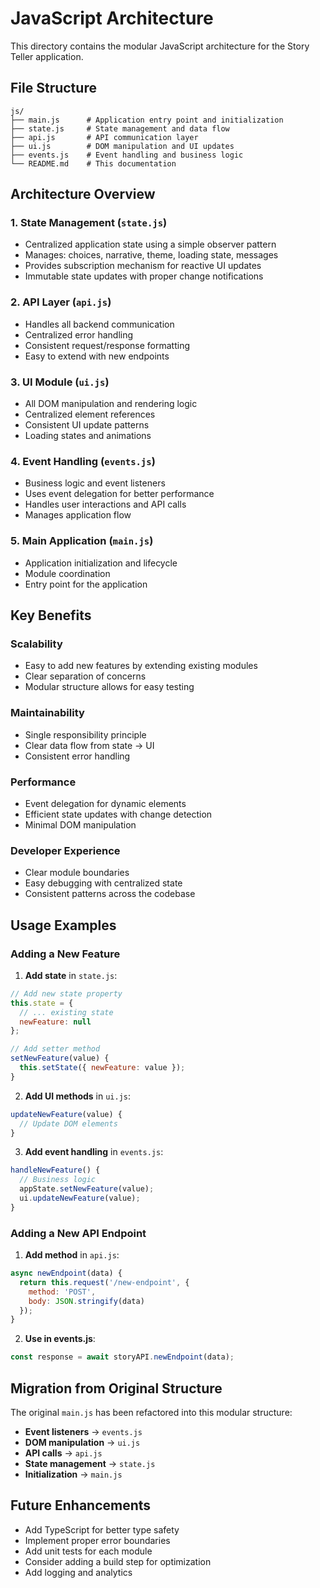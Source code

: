 # JavaScript Architecture

This directory contains the modular JavaScript architecture for the Story Teller application.

## File Structure

```
js/
├── main.js      # Application entry point and initialization
├── state.js     # State management and data flow
├── api.js       # API communication layer
├── ui.js        # DOM manipulation and UI updates
├── events.js    # Event handling and business logic
└── README.md    # This documentation
```

## Architecture Overview

### 1. **State Management (`state.js`)**
- Centralized application state using a simple observer pattern
- Manages: choices, narrative, theme, loading state, messages
- Provides subscription mechanism for reactive UI updates
- Immutable state updates with proper change notifications

### 2. **API Layer (`api.js`)**
- Handles all backend communication
- Centralized error handling
- Consistent request/response formatting
- Easy to extend with new endpoints

### 3. **UI Module (`ui.js`)**
- All DOM manipulation and rendering logic
- Centralized element references
- Consistent UI update patterns
- Loading states and animations

### 4. **Event Handling (`events.js`)**
- Business logic and event listeners
- Uses event delegation for better performance
- Handles user interactions and API calls
- Manages application flow

### 5. **Main Application (`main.js`)**
- Application initialization and lifecycle
- Module coordination
- Entry point for the application

## Key Benefits

### **Scalability**
- Easy to add new features by extending existing modules
- Clear separation of concerns
- Modular structure allows for easy testing

### **Maintainability**
- Single responsibility principle
- Clear data flow from state → UI
- Consistent error handling

### **Performance**
- Event delegation for dynamic elements
- Efficient state updates with change detection
- Minimal DOM manipulation

### **Developer Experience**
- Clear module boundaries
- Easy debugging with centralized state
- Consistent patterns across the codebase

## Usage Examples

### Adding a New Feature

1. **Add state** in `state.js`:
```javascript
// Add new state property
this.state = {
  // ... existing state
  newFeature: null
};

// Add setter method
setNewFeature(value) {
  this.setState({ newFeature: value });
}
```

2. **Add UI methods** in `ui.js`:
```javascript
updateNewFeature(value) {
  // Update DOM elements
}
```

3. **Add event handling** in `events.js`:
```javascript
handleNewFeature() {
  // Business logic
  appState.setNewFeature(value);
  ui.updateNewFeature(value);
}
```

### Adding a New API Endpoint

1. **Add method** in `api.js`:
```javascript
async newEndpoint(data) {
  return this.request('/new-endpoint', {
    method: 'POST',
    body: JSON.stringify(data)
  });
}
```

2. **Use in events.js**:
```javascript
const response = await storyAPI.newEndpoint(data);
```

## Migration from Original Structure

The original `main.js` has been refactored into this modular structure:

- **Event listeners** → `events.js`
- **DOM manipulation** → `ui.js`
- **API calls** → `api.js`
- **State management** → `state.js`
- **Initialization** → `main.js`

## Future Enhancements

- Add TypeScript for better type safety
- Implement proper error boundaries
- Add unit tests for each module
- Consider adding a build step for optimization
- Add logging and analytics

